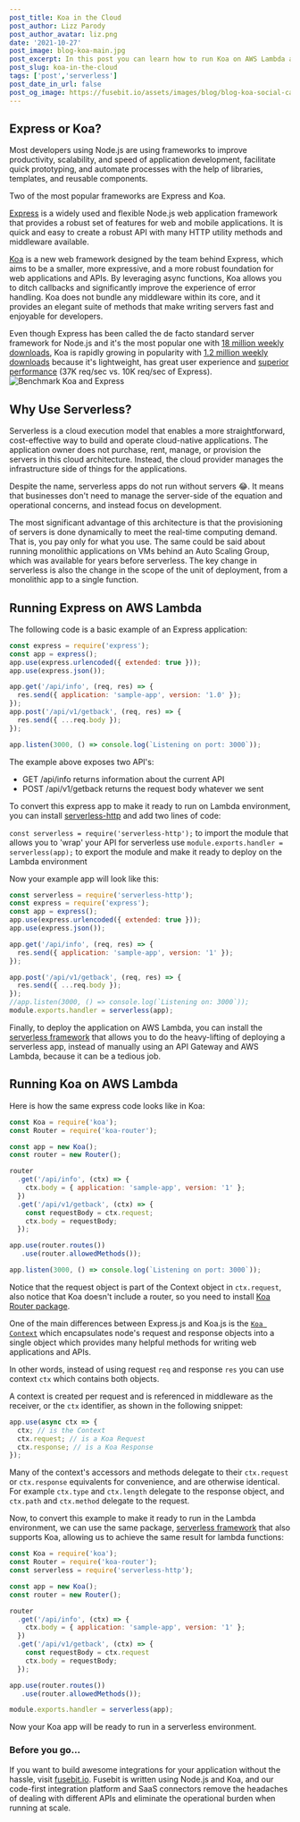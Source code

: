 ```yaml
---
post_title: Koa in the Cloud
post_author: Lizz Parody
post_author_avatar: liz.png
date: '2021-10-27'
post_image: blog-koa-main.jpg
post_excerpt: In this post you can learn how to run Koa on AWS Lambda and the differences with Express.
post_slug: koa-in-the-cloud
tags: ['post','serverless']
post_date_in_url: false
post_og_image: https://fusebit.io/assets/images/blog/blog-koa-social-card.png
---
```


## Express or Koa? 

Most developers using Node.js are using frameworks to improve productivity, scalability, and speed of application development, facilitate quick prototyping, and automate processes with the help of libraries, templates, and reusable components.

Two of the most popular frameworks are Express and Koa. 

[Express](https://expressjs.com/) is a widely used and flexible Node.js web application framework that provides a robust set of features for web and mobile applications. It is quick and easy to create a robust API with many HTTP utility methods and middleware available.

[Koa](https://koajs.com/) is a new web framework designed by the team behind Express, which aims to be a smaller, more expressive, and a more robust foundation for web applications and APIs. By leveraging async functions, Koa allows you to ditch callbacks and significantly improve the experience of error handling. Koa does not bundle any middleware within its core, and it provides an elegant suite of methods that make writing servers fast and enjoyable for developers.

Even though Express has been called the de facto standard server framework for Node.js and it's the most popular one with [18 million weekly downloads](https://www.npmjs.com/package/express), Koa is rapidly growing in popularity with [1.2 million weekly downloads](https://www.npmjs.com/package/koa) because it's lightweight, has great user experience and [superior performance](https://www.fastify.io/benchmarks/) (37K req/sec vs. 10K req/sec of Express).
![Benchmark Koa and Express](blog-performance-koa-express.png "Benchmark Koa and Express")

## Why Use Serverless? 

Serverless is a cloud execution model that enables a more straightforward, cost-effective way to build and operate cloud-native applications. The application owner does not purchase, rent, manage, or provision the servers in this cloud architecture. Instead, the cloud provider manages the infrastructure side of things for the applications.

Despite the name, serverless apps do not run without servers 😂. It means that businesses don't need to manage the server-side of the equation and operational concerns, and instead focus on development.

The most significant advantage of this architecture is that the provisioning of servers is done dynamically to meet the real-time computing demand. That is, you pay only for what you use. The same could be said about running monolithic applications on VMs behind an Auto Scaling Group, which was available for years before serverless. The key change in serverless is also the change in the scope of the unit of deployment, from a monolithic app to a single function. 

## Running Express on AWS Lambda

The following code is a basic example of an Express application:

```javascript
const express = require('express');
const app = express();
app.use(express.urlencoded({ extended: true }));
app.use(express.json());

app.get('/api/info', (req, res) => {
  res.send({ application: 'sample-app', version: '1.0' });
});
app.post('/api/v1/getback', (req, res) => {
  res.send({ ...req.body });
});

app.listen(3000, () => console.log(`Listening on port: 3000`));
```

The example above exposes two API's:

- GET /api/info returns information about the current API
- POST /api/v1/getback returns the request body whatever we sent

To convert this express app to make it ready to run on Lambda environment, you can install [serverless-http](https://www.npmjs.com/package/serverless-http) and add two lines of code:


`const serverless = require('serverless-http');` to import the module that allows you to 'wrap' your API for serverless use
`module.exports.handler = serverless(app);` to export the module and make it  ready to deploy on the Lambda environment

Now your example app will look like this:
```javascript
const serverless = require('serverless-http');
const express = require('express');
const app = express();
app.use(express.urlencoded({ extended: true }));
app.use(express.json());

app.get('/api/info', (req, res) => {
  res.send({ application: 'sample-app', version: '1' });
});

app.post('/api/v1/getback', (req, res) => {
  res.send({ ...req.body });
});
//app.listen(3000, () => console.log(`Listening on: 3000`));
module.exports.handler = serverless(app);
```
Finally, to deploy the application on AWS Lambda, you can install the [serverless framework](https://www.npmjs.com/package/serverless) that allows you to do the heavy-lifting of deploying a serverless app, instead of manually using an API Gateway and AWS Lambda, because it can be a tedious job.

## Running Koa on AWS Lambda

Here is how the same express code looks like in Koa:

```javascript
const Koa = require('koa');
const Router = require('koa-router');

const app = new Koa();
const router = new Router();

router
  .get('/api/info', (ctx) => {
    ctx.body = { application: 'sample-app', version: '1' };
  })
  .get('/api/v1/getback', (ctx) => {
    const requestBody = ctx.request;
    ctx.body = requestBody;
  });

app.use(router.routes())
   .use(router.allowedMethods());

app.listen(3000, () => console.log(`Listening on port: 3000`));
```

Notice that the request object is part of the Context object in `ctx.request`, also notice that Koa doesn't include a router, so you need to install [Koa Router package](https://www.npmjs.com/package/koa-router). 

One of the main differences between Express.js and Koa.js is the [`Koa Context`](https://koajs.com/#context) which encapsulates node's request and response objects into a single object which provides many helpful methods for writing web applications and APIs.

In other words, instead of using request `req` and response `res` you can use context `ctx` which contains both objects.

A context is created per request and is referenced in middleware as the receiver, or the `ctx` identifier, as shown in the following snippet:


```javascript
app.use(async ctx => {
  ctx; // is the Context
  ctx.request; // is a Koa Request
  ctx.response; // is a Koa Response
});
```

Many of the context's accessors and methods delegate to their `ctx.request` or `ctx.response` equivalents for convenience, and are otherwise identical. For example `ctx.type` and `ctx.length` delegate to the response object, and `ctx.path` and `ctx.method` delegate to the request.

Now, to convert this example to make it ready to run in the Lambda environment, we can use the same package, [serverless framework](https://www.npmjs.com/package/serverless-http) that also supports Koa, allowing us to achieve the same result for lambda functions:


```javascript
const Koa = require('koa');
const Router = require('koa-router');
const serverless = require('serverless-http');

const app = new Koa();
const router = new Router();

router
  .get('/api/info', (ctx) => {
    ctx.body = { application: 'sample-app', version: '1' };
  })
  .get('/api/v1/getback', (ctx) => {
    const requestBody = ctx.request
    ctx.body = requestBody;
  });

app.use(router.routes())
   .use(router.allowedMethods());

module.exports.handler = serverless(app);
```

Now your Koa app will be ready to run in a serverless environment. 

### Before you go…
If you want to build awesome integrations for your application without the hassle, visit [fusebit.io](https://fusebit.io/). Fusebit is written using Node.js and Koa, and our code-first integration platform and SaaS connectors remove the headaches of dealing with different APIs and eliminate the operational burden when running at scale.
